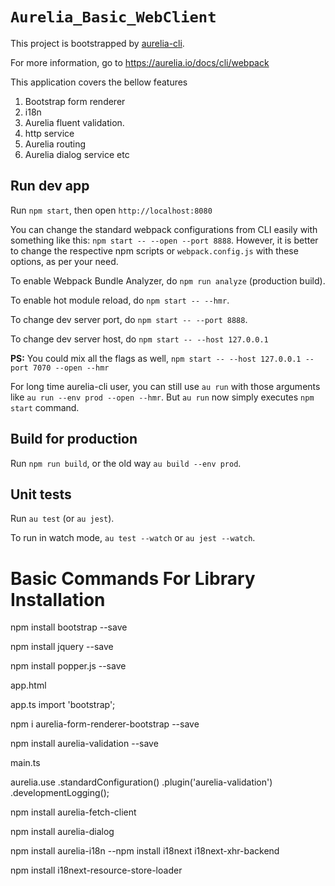 # `Aurelia_Basic_WebClient`

This project is bootstrapped by [aurelia-cli](https://github.com/aurelia/cli).

For more information, go to https://aurelia.io/docs/cli/webpack


This application covers the bellow features

1. Bootstrap form renderer
2. i18n
3. Aurelia fluent validation.
4. http service
5. Aurelia routing
6. Aurelia dialog service etc


## Run dev app

Run `npm start`, then open `http://localhost:8080`

You can change the standard webpack configurations from CLI easily with something like this: `npm start -- --open --port 8888`. However, it is better to change the respective npm scripts or `webpack.config.js` with these options, as per your need.

To enable Webpack Bundle Analyzer, do `npm run analyze` (production build).

To enable hot module reload, do `npm start -- --hmr`.

To change dev server port, do `npm start -- --port 8888`.

To change dev server host, do `npm start -- --host 127.0.0.1`

**PS:** You could mix all the flags as well, `npm start -- --host 127.0.0.1 --port 7070 --open --hmr`

For long time aurelia-cli user, you can still use `au run` with those arguments like `au run --env prod --open --hmr`. But `au run` now simply executes `npm start` command.

## Build for production

Run `npm run build`, or the old way `au build --env prod`.

## Unit tests

Run `au test` (or `au jest`).

To run in watch mode, `au test --watch` or `au jest --watch`.



# Basic Commands For Library Installation

npm install bootstrap --save

npm install jquery --save

npm install popper.js --save

app.html
<template>
  <require from="bootstrap/css/bootstrap.css"></require>
  <h1>${message}</h1>
</template>


app.ts
import 'bootstrap';

npm i aurelia-form-renderer-bootstrap --save

npm install aurelia-validation --save

main.ts

aurelia.use
  .standardConfiguration()
  .plugin('aurelia-validation')
  .developmentLogging();

npm install aurelia-fetch-client

npm install aurelia-dialog

npm install aurelia-i18n
--npm install i18next i18next-xhr-backend

npm install i18next-resource-store-loader


